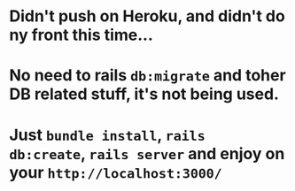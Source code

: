 # Didn't push on Heroku, and didn't do ny front this time...
# No need to rails `db:migrate` and toher DB related stuff, it's not being used.
# Just `bundle install`, `rails db:create`, `rails server` and enjoy on your `http://localhost:3000/`
